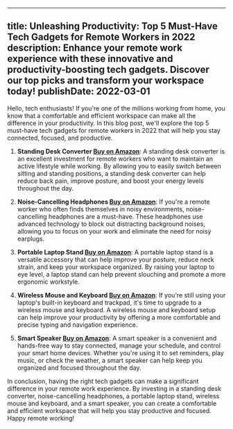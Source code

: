  ---
title: Unleashing Productivity: Top 5 Must-Have Tech Gadgets for Remote Workers in 2022
description: Enhance your remote work experience with these innovative and productivity-boosting tech gadgets. Discover our top picks and transform your workspace today!
publishDate: 2022-03-01
---

Hello, tech enthusiasts! If you're one of the millions working from home, you know that a comfortable and efficient workspace can make all the difference in your productivity. In this blog post, we'll explore the top 5 must-have tech gadgets for remote workers in 2022 that will help you stay connected, focused, and productive.

1. **Standing Desk Converter [Buy on Amazon](https://amzn.to/3sDgYRq)**: A standing desk converter is an excellent investment for remote workers who want to maintain an active lifestyle while working. By allowing you to easily switch between sitting and standing positions, a standing desk converter can help reduce back pain, improve posture, and boost your energy levels throughout the day.

2. **Noise-Cancelling Headphones [Buy on Amazon](https://amzn.to/3sDgYRq)**: If you're a remote worker who often finds themselves in noisy environments, noise-cancelling headphones are a must-have. These headphones use advanced technology to block out distracting background noises, allowing you to focus on your work and eliminate the need for noisy earplugs.

3. **Portable Laptop Stand [Buy on Amazon](https://amzn.to/3sDgYRq)**: A portable laptop stand is a versatile accessory that can help improve your posture, reduce neck strain, and keep your workspace organized. By raising your laptop to eye level, a laptop stand can help prevent slouching and promote a more ergonomic workstyle.

4. **Wireless Mouse and Keyboard [Buy on Amazon](https://amzn.to/3sDgYRq)**: If you're still using your laptop's built-in keyboard and trackpad, it's time to upgrade to a wireless mouse and keyboard. A wireless mouse and keyboard setup can help improve your productivity by offering a more comfortable and precise typing and navigation experience.

5. **Smart Speaker [Buy on Amazon](https://amzn.to/3sDgYRq)**: A smart speaker is a convenient and hands-free way to stay connected, manage your schedule, and control your smart home devices. Whether you're using it to set reminders, play music, or check the weather, a smart speaker can help keep you organized and focused throughout the day.

In conclusion, having the right tech gadgets can make a significant difference in your remote work experience. By investing in a standing desk converter, noise-cancelling headphones, a portable laptop stand, wireless mouse and keyboard, and a smart speaker, you can create a comfortable and efficient workspace that will help you stay productive and focused. Happy remote working!